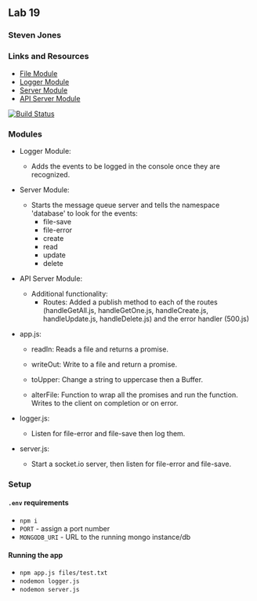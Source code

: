 ## Lab 19
### Steven Jones
### Links and Resources

* [File Module]()
* [Logger Module](https://github.com/colosrjones-401d4/lab-19-File-Writer)
* [Server Module](https://github.com/colosrjones-401d4/lab-19)
* [API Server Module](https://github.com/colosrjones-401d4/lab-19-API-Server)

[![Build Status](https://www.travis-ci.com/colosrjones-401d4/lab-19-API-Server.svg?branch=master)](https://www.travis-ci.com/colosrjones-401d4/lab-19-API-Server)

### Modules

* Logger Module:
  * Adds the events to be logged in the console once they are recognized.

* Server Module:
  * Starts the message queue server and tells the namespace 'database' to look for the events:
      * file-save
      * file-error
      * create
      * read
      * update
      * delete

* API Server Module:
  * Additional functionality:
    * Routes:
      Added a publish method to each of the routes (handleGetAll.js, handleGetOne.js, handleCreate.js, handleUpdate.js, handleDelete.js) and the error handler (500.js)

* app.js:
  * readIn:
    Reads a file and returns a promise.

  * writeOut:
    Write to a file and return a promise.
    
  * toUpper:
    Change a string to uppercase then a Buffer.
    
  * alterFile:
    Function to wrap all the promises and run the function. Writes to the client on completion or on error.

* logger.js:
  * Listen for file-error and file-save then log them.

* server.js:
  * Start a socket.io server, then listen for file-error and file-save.


### Setup
#### `.env` requirements
* `npm i`
* `PORT` - assign a port number
* `MONGODB_URI` - URL to the running mongo instance/db
#### Running the app
* `npm app.js files/test.txt`
* `nodemon logger.js`
* `nodemon server.js`